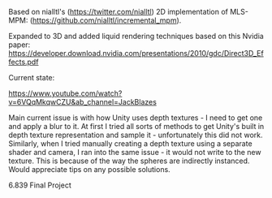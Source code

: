 Based on nialltl's (https://twitter.com/nialltl) 2D implementation of MLS-MPM: (https://github.com/nialltl/incremental_mpm).

Expanded to 3D and added liquid rendering techniques based on this Nvidia paper: https://developer.download.nvidia.com/presentations/2010/gdc/Direct3D_Effects.pdf

Current state:

https://www.youtube.com/watch?v=6VQqMkqwCZU&ab_channel=JackBlazes

Main current issue is with how Unity uses depth textures - I need to get one and apply a blur to it. At first I tried all sorts of methods to get Unity's built in depth texture representation and sample it - unfortunately this did not work. Similarly, when I tried manually creating a depth texture using a separate shader and camera, I ran into the same issue - it would not write to the new texture. This is because of the way the spheres are indirectly instanced. Would appreciate tips on any possible solutions.

6.839 Final Project
